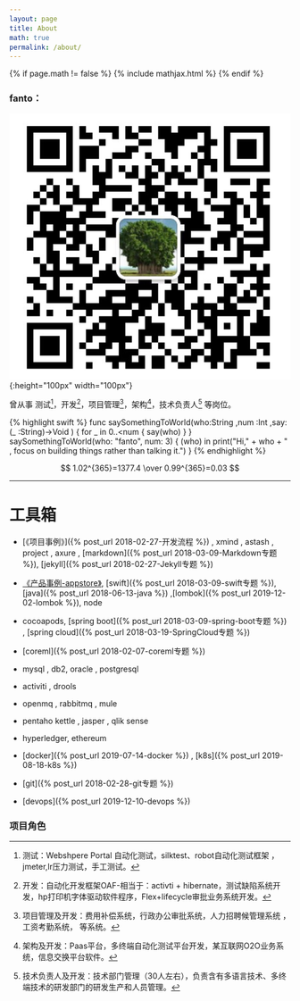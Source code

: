 ```yaml
---
layout: page
title: About
math: true
permalink: /about/
---
```


{% if page.math != false %}
 {% include mathjax.html %}
{% endif %}

### fanto：
![微信](/assets/images/wx_icon.png){:height="100px" width="100px"}

曾从事 测试[^1]，开发[^2]，项目管理[^3]，架构[^4]，技术负责人[^5] 等岗位。


{% highlight swift %}
func saySomethingToWorld(who:String ,num :Int ,say:(_ :String)->Void ) {
    for _ in 0..<num {
        say(who)
    }
}
saySomethingToWorld(who: "fanto", num: 3) { (who) in
    print("Hi," + who + " , focus on building things rather than talking it.")
}
{% endhighlight %}

$$  1.02^{365}=1377.4 \over 0.99^{365}=0.03 $$


***

# 工具箱

- [《项目事例》]({% post_url 2018-02-27-开发流程 %}) , xmind , astash , project , axure , [markdown]({% post_url 2018-03-09-Markdown专题 %}), [jekyll]({% post_url 2018-02-27-Jekyll专题 %})


- [《产品事例-appstore》](https://itunes.apple.com/cn/app/%E5%AE%B6%E7%A7%98%E4%B9%A6/id1352891324?mt=8 ), [swift]({% post_url 2018-03-09-swift专题 %}), [java]({% post_url 2018-06-13-java %}) ,[lombok]({% post_url 2019-12-02-lombok %}), node

- cocoapods, [spring boot]({% post_url 2018-03-09-spring-boot专题 %}) , [spring cloud]({% post_url 2018-03-19-SpringCloud专题 %})

- [coreml]({% post_url 2018-02-07-coreml专题 %})

- mysql , db2, oracle , postgresql

- activiti , drools

- openmq , rabbitmq , mule

- pentaho kettle , jasper , qlik sense

- hyperledger, ethereum

- [docker]({% post_url 2019-07-14-docker %}) , [k8s]({% post_url 2019-08-18-k8s %})

- [git]({% post_url 2018-02-28-git专题 %})

- [devops]({% post_url 2019-12-10-devops %})


### 项目角色
[^1]:测试：Webshpere Portal 自动化测试，silktest、robot自动化测试框架 ，jmeter,lr压力测试，手工测试。
[^2]:开发：自动化开发框架OAF-相当于：activti + hibernate，测试缺陷系统开发，hp打印机字体驱动软件程序，Flex+lifecycle审批业务系统开发。
[^3]:项目管理及开发：费用补偿系统，行政办公审批系统，人力招聘候管理系统 ，工资考勤系统， 等系统。
[^4]:架构及开发：Paas平台，多终端自动化测试平台开发，某互联网O2O业务系统，信息交换平台软件。
[^5]:技术负责人及开发：技术部门管理（30人左右），负责含有多语言技术、多终端技术的研发部门的研发生产和人员管理。
